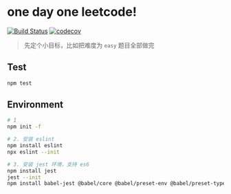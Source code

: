 # one day one leetcode!

[![Build Status](https://www.travis-ci.org/lpeihan/leetcode-javascript.svg?branch=master)](https://www.travis-ci.org/lpeihan/leetcode-javascript)
[![codecov](https://codecov.io/gh/lpeihan/leetcode-javascript/branch/master/graph/badge.svg)](https://codecov.io/gh/lpeihan/leetcode-javascript)

> 先定个小目标，比如把难度为 `easy` 题目全部做完

## Test

```bash
npm test
```

## Environment

```bash
# 1
npm init -f

# 2. 安装 eslint
npm install eslint
npx eslint --init

# 3. 安装 jest 环境，支持 es6
npm install jest
jest --init
npm install babel-jest @babel/core @babel/preset-env @babel/preset-typescript -D
```
